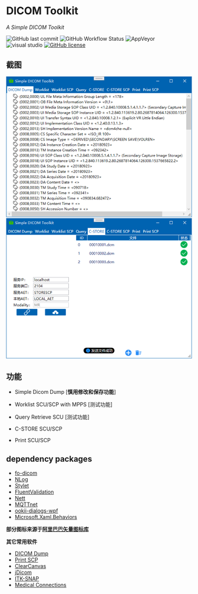 # DICOM Toolkit

*A Simple DICOM Toolkit*

![GitHub last commit](https://img.shields.io/github/last-commit/kira-96/dicom-toolkit)
![GitHub Workflow Status](https://img.shields.io/github/workflow/status/kira-96/dicom-toolkit/build?logo=github)
![AppVeyor](https://img.shields.io/appveyor/build/kira-96/dicom-toolkit?label=AppVeyor&style=flat&logo=appveyor)
![visual studio](https://img.shields.io/badge/Visual%20Studio-2019-%235c2d91?logo=Visual%20Studio)
[![GitHub license](https://img.shields.io/github/license/kira-96/dicom-toolkit)](https://github.com/kira-96/dicom-toolkit/blob/master/LICENSE)

## 截图

![dump](screenshot/Snipaste_2020-08-25_11-05-40.png)
![c-store](screenshot/Snipaste_2020-08-25_11-06-51.png)

## 功能

- Simple Dicom Dump [**慎用修改和保存功能**]

- Worklist SCU/SCP with MPPS [测试功能]

- Query Retrieve SCU [测试功能]

- C-STORE SCU/SCP

- Print SCU/SCP

## dependency packages

- [fo-dicom](https://github.com/fo-dicom/fo-dicom)
- [NLog](https://nlog-project.org/)
- [Stylet](https://github.com/canton7/Stylet)
- [FluentValidation](https://fluentvalidation.net/)
- [Nett](https://github.com/paiden/Nett)
- [MQTTnet](https://github.com/chkr1011/MQTTnet)
- [ookii-dialogs-wpf](https://github.com/augustoproiete/ookii-dialogs-wpf)
- [Microsoft.Xaml.Behaviors](https://github.com/Microsoft/XamlBehaviorsWpf)

**部分图标来源于[阿里巴巴矢量图标库](https://www.iconfont.cn/)**

**其它常用软件**

- [DICOM Dump](http://www.makhaon.com/index.php?lng=en&p=products&id=dicomdump)
- [Print SCP](http://www.charruasoft.com/products/printscp/)
- [ClearCanvas](https://www.clearcanvas.ca/)
- [jDicom](http://members.chello.at/petra.kirchdorfer/jdicom/)
- [ITK-SNAP](http://www.itksnap.org/pmwiki/pmwiki.php)
- [Medical Connections](https://www.dicomserver.co.uk/)
